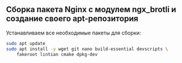 ## Cборка пакета Nginx с модулем ngx_brotli и создание своего apt-репозитория
<p>Устанавливаем все необходимые пакеты для сборки:</p>

```bash
sudo apt update
sudo apt install -y wget git nano build-essential devscripts \
    fakeroot lintian cmake dpkg-dev
